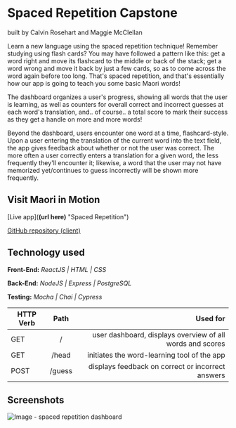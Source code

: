 # Spaced Repetition Capstone
built by Calvin Rosehart and Maggie McClellan

Learn a new language using the spaced repetition technique! Remember studying using flash cards? You may have followed a pattern like this: get a word right and move its flashcard to the middle or back of the stack; get a word wrong and move it back by just a few cards, so as to come across the word again before too long. That's spaced repetition, and that's essentially how our app is going to teach you some basic Maori words!

The dashboard organizes a user's progress, showing all words that the user is learning, as well as counters for overall correct and incorrect guesses at each word's translation, and.. of course.. a total score to mark their success as they get a handle on more and more words!

Beyond the dashboard, users encounter one word at a time, flashcard-style. Upon a user entering the translation of the current word into the text field, the app gives feedback about whether or not the user was correct. The more often a user correctly enters a translation for a given word, the less frequently they'll encounter it; likewise, a word that the user may not have memorized yet/continues to guess incorrectly will be shown more frequently.


## Visit Maori in Motion
[Live app](**(url here)** "Spaced Repetition")

[GitHub repository (client)](https://github.com/thinkful-ei-iguana/calvin-maggie-capstone-client "Spaced Repetition client repo")

## Technology used

**Front-End:** *ReactJS | HTML | CSS*

**Back-End:** *NodeJS | Express | PostgreSQL*

**Testing:** *Mocha | Chai | Cypress*


| **HTTP Verb** | **Path**                           | **Used for**         |
| --------- |:--------------------------------------:| --------------------:|
| GET       | / | user dashboard, displays overview of all words and scores    |
| GET       | /head  | initiates the word-learning tool of the app    |
| POST | /guess  | displays feedback on correct or incorrect answers  |


## Screenshots

![Image - spaced repetition dashboard](https://i.gyazo.com/f25d98350604971cfa2d53f8ab840e05.png)